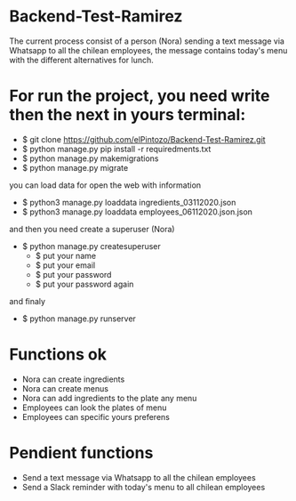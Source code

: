 # Backend-Test-Ramirez
The current process consist of a person (Nora) sending a text message via Whatsapp to all the chilean employees, the message contains today's menu with the different alternatives for lunch. 

# For run the project, you need write then the next in yours terminal:

- $ git clone https://github.com/elPintozo/Backend-Test-Ramirez.git
- $ python manage.py pip install -r requiredments.txt
- $ python manage.py makemigrations
- $ python manage.py migrate

you can load data for open the web with information

- $ python3 manage.py loaddata ingredients_03112020.json
- $ python3 manage.py loaddata employees_06112020.json.json

and then you need create a superuser (Nora) 

- $ python manage.py createsuperuser
    - $ put your name
    - $ put your email
    - $ put your password
    - $ put your password again
    
and finaly

- $ python manage.py runserver

# Functions ok
- Nora can create ingredients
- Nora can create menus
- Nora can add ingredients to the plate any menu
- Employees can look the plates of menu
- Employees can specific yours preferens

# Pendient functions 

- Send a text message via Whatsapp to all the chilean employees
- Send a Slack reminder with today's menu to all chilean employees